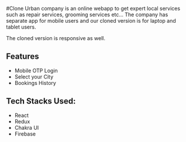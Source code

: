 
#Clone
Urban company is an online webapp to get expert local services such as 
repair services, grooming services etc...
The company has separate app for mobile users and our cloned version is 
for laptop and tablet users.

The cloned version is responsive as well.












## Features

- Mobile OTP Login
- Select your City
- Bookings History


## Tech Stacks Used:

- React
- Redux
- Chakra UI
- Firebase




